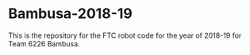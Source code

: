 # Bambusa-2018-19

This is the repository for the FTC robot code for the year of 2018-19 for Team 6226 Bambusa. 
